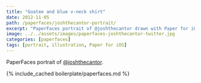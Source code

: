 ```yaml
---
title: "Goatee and blue v-neck shirt"
date: 2012-11-05
path: /paperfaces/joshthecantor-portrait/
excerpt: "PaperFaces portrait of @joshthecantor drawn with Paper for iOS on an iPad."
image: ../../assets/images/paperfaces-joshthecantor-twitter.jpg
categories: [paperfaces]
tags: [portrait, illustration, Paper for iOS]
---
```


PaperFaces portrait of [@joshthecantor](https://twitter.com/joshthecantor).

{% include_cached boilerplate/paperfaces.md %}
